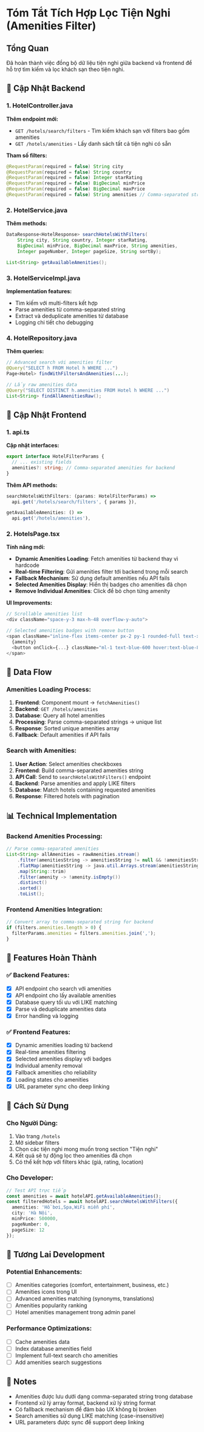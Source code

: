 # Tóm Tắt Tích Hợp Lọc Tiện Nghi (Amenities Filter)

## Tổng Quan
Đã hoàn thành việc đồng bộ dữ liệu tiện nghi giữa backend và frontend để hỗ trợ tìm kiếm và lọc khách sạn theo tiện nghi.

## 🔧 Cập Nhật Backend

### 1. HotelController.java
**Thêm endpoint mới:**
- `GET /hotels/search/filters` - Tìm kiếm khách sạn với filters bao gồm amenities
- `GET /hotels/amenities` - Lấy danh sách tất cả tiện nghi có sẵn

**Tham số filters:**
```java
@RequestParam(required = false) String city
@RequestParam(required = false) String country
@RequestParam(required = false) Integer starRating
@RequestParam(required = false) BigDecimal minPrice
@RequestParam(required = false) BigDecimal maxPrice
@RequestParam(required = false) String amenities // Comma-separated string
```

### 2. HotelService.java
**Thêm methods:**
```java
DataResponse<HotelResponse> searchHotelsWithFilters(
    String city, String country, Integer starRating, 
    BigDecimal minPrice, BigDecimal maxPrice, String amenities,
    Integer pageNumber, Integer pageSize, String sortBy);

List<String> getAvailableAmenities();
```

### 3. HotelServiceImpl.java
**Implementation features:**
- Tìm kiếm với multi-filters kết hợp
- Parse amenities từ comma-separated string
- Extract và deduplicate amenities từ database
- Logging chi tiết cho debugging

### 4. HotelRepository.java
**Thêm queries:**
```java
// Advanced search với amenities filter
@Query("SELECT h FROM Hotel h WHERE ...")
Page<Hotel> findWithFiltersAndAmenities(...);

// Lấy raw amenities data
@Query("SELECT DISTINCT h.amenities FROM Hotel h WHERE ...")
List<String> findAllAmenitiesRaw();
```

## 🎨 Cập Nhật Frontend

### 1. api.ts
**Cập nhật interfaces:**
```typescript
export interface HotelFilterParams {
  // ... existing fields
  amenities?: string; // Comma-separated amenities for backend
}
```

**Thêm API methods:**
```typescript
searchHotelsWithFilters: (params: HotelFilterParams) =>
  api.get('/hotels/search/filters', { params }),

getAvailableAmenities: () =>
  api.get('/hotels/amenities'),
```

### 2. HotelsPage.tsx
**Tính năng mới:**
- **Dynamic Amenities Loading**: Fetch amenities từ backend thay vì hardcode
- **Real-time Filtering**: Gửi amenities filter tới backend trong mỗi search
- **Fallback Mechanism**: Sử dụng default amenities nếu API fails
- **Selected Amenities Display**: Hiển thị badges cho amenities đã chọn
- **Remove Individual Amenities**: Click để bỏ chọn từng amenity

**UI Improvements:**
```typescript
// Scrollable amenities list
<div className="space-y-3 max-h-48 overflow-y-auto">

// Selected amenities badges with remove button
<span className="inline-flex items-center px-2 py-1 rounded-full text-xs bg-blue-100 text-blue-800">
  {amenity}
  <button onClick={...} className="ml-1 text-blue-600 hover:text-blue-800">×</button>
</span>
```

## 🔄 Data Flow

### Amenities Loading Process:
1. **Frontend**: Component mount → `fetchAmenities()`
2. **Backend**: `GET /hotels/amenities`
3. **Database**: Query all hotel amenities
4. **Processing**: Parse comma-separated strings → unique list
5. **Response**: Sorted unique amenities array
6. **Fallback**: Default amenities if API fails

### Search with Amenities:
1. **User Action**: Select amenities checkboxes
2. **Frontend**: Build comma-separated amenities string
3. **API Call**: Send to `searchHotelsWithFilters()` endpoint
4. **Backend**: Parse amenities and apply LIKE filters
5. **Database**: Match hotels containing requested amenities
6. **Response**: Filtered hotels with pagination

## 📊 Technical Implementation

### Backend Amenities Processing:
```java
// Parse comma-separated amenities
List<String> allAmenities = rawAmenities.stream()
    .filter(amenitiesString -> amenitiesString != null && !amenitiesString.trim().isEmpty())
    .flatMap(amenitiesString -> java.util.Arrays.stream(amenitiesString.split(",")))
    .map(String::trim)
    .filter(amenity -> !amenity.isEmpty())
    .distinct()
    .sorted()
    .toList();
```

### Frontend Amenities Integration:
```typescript
// Convert array to comma-separated string for backend
if (filters.amenities.length > 0) {
  filterParams.amenities = filters.amenities.join(',');
}
```

## 🎯 Features Hoàn Thành

### ✅ Backend Features:
- [x] API endpoint cho search với amenities
- [x] API endpoint cho lấy available amenities
- [x] Database query tối ưu với LIKE matching
- [x] Parse và deduplicate amenities data
- [x] Error handling và logging

### ✅ Frontend Features:
- [x] Dynamic amenities loading từ backend
- [x] Real-time amenities filtering
- [x] Selected amenities display với badges
- [x] Individual amenity removal
- [x] Fallback amenities cho reliability
- [x] Loading states cho amenities
- [x] URL parameter sync cho deep linking

## 🚀 Cách Sử Dụng

### Cho Người Dùng:
1. Vào trang `/hotels`
2. Mở sidebar filters
3. Chọn các tiện nghi mong muốn trong section "Tiện nghi"
4. Kết quả sẽ tự động lọc theo amenities đã chọn
5. Có thể kết hợp với filters khác (giá, rating, location)

### Cho Developer:
```typescript
// Test API trực tiếp
const amenities = await hotelAPI.getAvailableAmenities();
const filteredHotels = await hotelAPI.searchHotelsWithFilters({
  amenities: 'Hồ bơi,Spa,WiFi miễn phí',
  city: 'Hà Nội',
  minPrice: 500000,
  pageNumber: 0,
  pageSize: 12
});
```

## 🔮 Tương Lai Development

### Potential Enhancements:
- [ ] Amenities categories (comfort, entertainment, business, etc.)
- [ ] Amenities icons trong UI
- [ ] Advanced amenities matching (synonyms, translations)
- [ ] Amenities popularity ranking
- [ ] Hotel amenities management trong admin panel

### Performance Optimizations:
- [ ] Cache amenities data
- [ ] Index database amenities field
- [ ] Implement full-text search cho amenities
- [ ] Add amenities search suggestions

## 📝 Notes

- Amenities được lưu dưới dạng comma-separated string trong database
- Frontend xử lý array format, backend xử lý string format
- Có fallback mechanism để đảm bảo UX không bị broken
- Search amenities sử dụng LIKE matching (case-insensitive)
- URL parameters được sync để support deep linking 
